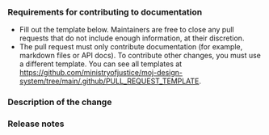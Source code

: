 ### Requirements for contributing to documentation

* Fill out the template below. Maintainers are free to close any pull requests that do not include enough information, at their discretion.
* The pull request must only contribute documentation (for example, markdown files or API docs). To contribute other changes, you must use a different template. You can see all templates at https://github.com/ministryofjustice/moj-design-system/tree/main/.github/PULL_REQUEST_TEMPLATE.

### Description of the change

<!--

We must be able to understand the purpose of your change from this description. The pull request may be closed at the maintainers' discretion if we can't get a good idea of the benefits of the change from the description provided.

-->

### Release notes

<!--

Please describe the changes in a single line that explains this improvement in terms that a user can understand. This text forms part of the release notes.

If this change is not user-facing or notable enough to for release notes, you may use the strings "Not applicable" or "N/A" here.

Examples:

- The GitHub package now allows you to add co-authors to commits.
- Fixed an issue where multiple cursors did not work in a file with a single line.
- Increased the performance of searching and replacing across a whole project.

-->
